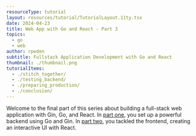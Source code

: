 ```yaml
---
resourceType: tutorial
layout: resources/tutorial/TutorialLayout.11ty.tsx
date: 2024-04-23
title: Web App with Go and React - Part 3
topics:
  - go
  - web
author: rpeden
subtitle: Fullstack Application Development with Go and React
thumbnail: ./thumbnail.png
tutorialItems:
  - ./stitch_together/
  - ./testing_backend/
  - ./preparing_production/
  - ./conclusion/
---
```


Welcome to the final part of this series about building a full-stack web application with Gin, Go, and React. In [part one](../webapp_go_react_part_one/), you set up a powerful backend using Go and Gin. In [part two](../webapp_go_react_part_two/), you tackled the frontend, creating an interactive UI with React.
